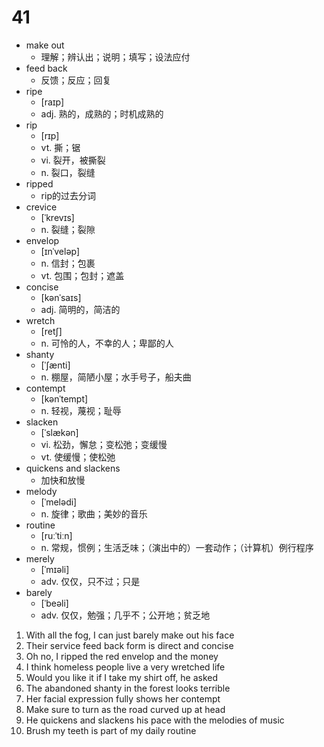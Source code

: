 # 41

- make out
  - 理解；辨认出；说明；填写；设法应付
- feed back
  - 反馈；反应；回复
- ripe
  - [raɪp]
  - adj. 熟的，成熟的；时机成熟的
- rip
  - [rɪp]
  - vt. 撕；锯
  - vi. 裂开，被撕裂
  - n. 裂口，裂缝
- ripped
  - rip的过去分词
- crevice
  - [ˈkrevɪs]
  - n. 裂缝；裂隙
- envelop
  - [ɪnˈveləp]
  - n. 信封；包裹
  - vt. 包围；包封；遮盖
- concise
  - [kənˈsaɪs]
  - adj. 简明的，简洁的
- wretch
  - [retʃ]
  - n. 可怜的人，不幸的人；卑鄙的人
- shanty
  - [ˈʃænti]
  - n. 棚屋，简陋小屋；水手号子，船夫曲
- contempt
  - [kənˈtempt]
  - n. 轻视，蔑视；耻辱
- slacken
  - [ˈslækən]
  - vi. 松劲，懈怠；变松弛；变缓慢
  - vt. 使缓慢；使松弛
- quickens and slackens
  - 加快和放慢
- melody
  - [ˈmelədi]
  - n. 旋律；歌曲；美妙的音乐
- routine
  - [ruːˈtiːn]
  - n. 常规，惯例；生活乏味；（演出中的）一套动作；（计算机）例行程序
- merely
  - [ˈmɪəli]
  - adv. 仅仅，只不过；只是
- barely
  - [ˈbeəli]
  - adv. 仅仅，勉强；几乎不；公开地；贫乏地

1. With all the fog, I can just barely make out his face
2. Their service feed back form is direct and concise
3. Oh no, I ripped the red envelop and the money
4. I think homeless people live a very wretched life
5. Would you like it if I take my shirt off, he asked
6. The abandoned shanty in the forest looks terrible
7. Her facial expression fully shows her contempt
8. Make sure to turn as the road curved up at head
9. He quickens and slackens his pace with the melodies of music
10. Brush my teeth is part of my daily routine
